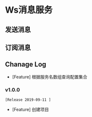 # Ws消息服务


## 发送消息


## 订阅消息



## Chanage Log 

- [Feature] 根据服务名数组查询配置集合


### v1.0.0
    [Release 2019-09-11 ]
- [Feature] 创建项目 








